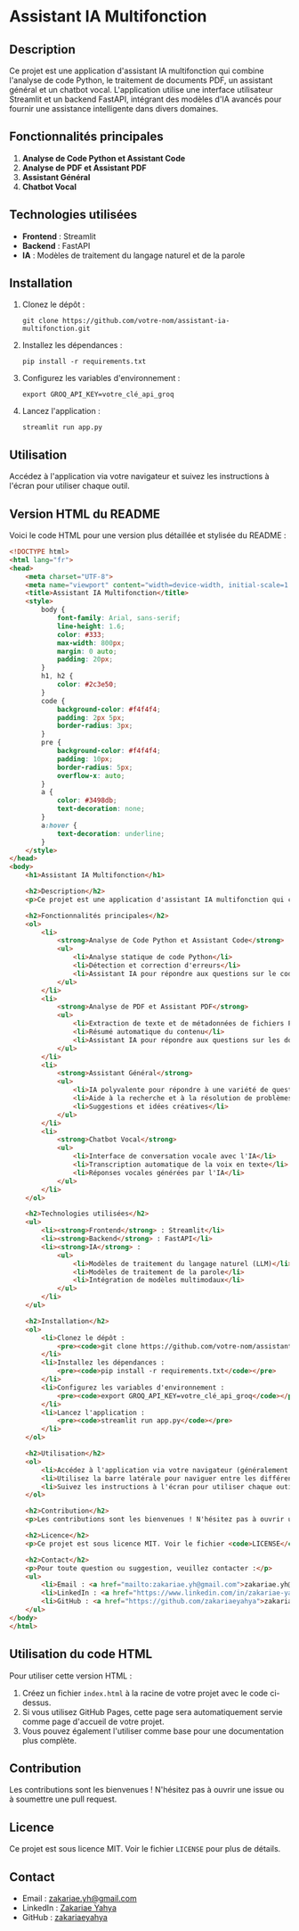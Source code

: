 # Assistant IA Multifonction

## Description
Ce projet est une application d'assistant IA multifonction qui combine l'analyse de code Python, le traitement de documents PDF, un assistant général et un chatbot vocal. L'application utilise une interface utilisateur Streamlit et un backend FastAPI, intégrant des modèles d'IA avancés pour fournir une assistance intelligente dans divers domaines.

## Fonctionnalités principales

1. **Analyse de Code Python et Assistant Code**
2. **Analyse de PDF et Assistant PDF**
3. **Assistant Général**
4. **Chatbot Vocal**

## Technologies utilisées

- **Frontend** : Streamlit
- **Backend** : FastAPI
- **IA** : Modèles de traitement du langage naturel et de la parole

## Installation

1. Clonez le dépôt :
   ```
   git clone https://github.com/votre-nom/assistant-ia-multifonction.git
   ```

2. Installez les dépendances :
   ```
   pip install -r requirements.txt
   ```

3. Configurez les variables d'environnement :
   ```
   export GROQ_API_KEY=votre_clé_api_groq
   ```

4. Lancez l'application :
   ```
   streamlit run app.py
   ```

## Utilisation

Accédez à l'application via votre navigateur et suivez les instructions à l'écran pour utiliser chaque outil.

## Version HTML du README

Voici le code HTML pour une version plus détaillée et stylisée du README :

```html
<!DOCTYPE html>
<html lang="fr">
<head>
    <meta charset="UTF-8">
    <meta name="viewport" content="width=device-width, initial-scale=1.0">
    <title>Assistant IA Multifonction</title>
    <style>
        body {
            font-family: Arial, sans-serif;
            line-height: 1.6;
            color: #333;
            max-width: 800px;
            margin: 0 auto;
            padding: 20px;
        }
        h1, h2 {
            color: #2c3e50;
        }
        code {
            background-color: #f4f4f4;
            padding: 2px 5px;
            border-radius: 3px;
        }
        pre {
            background-color: #f4f4f4;
            padding: 10px;
            border-radius: 5px;
            overflow-x: auto;
        }
        a {
            color: #3498db;
            text-decoration: none;
        }
        a:hover {
            text-decoration: underline;
        }
    </style>
</head>
<body>
    <h1>Assistant IA Multifonction</h1>

    <h2>Description</h2>
    <p>Ce projet est une application d'assistant IA multifonction qui combine l'analyse de code Python, le traitement de documents PDF, un assistant général et un chatbot vocal. L'application utilise une interface utilisateur Streamlit et un backend FastAPI, intégrant des modèles d'IA avancés pour fournir une assistance intelligente dans divers domaines.</p>

    <h2>Fonctionnalités principales</h2>
    <ol>
        <li>
            <strong>Analyse de Code Python et Assistant Code</strong>
            <ul>
                <li>Analyse statique de code Python</li>
                <li>Détection et correction d'erreurs</li>
                <li>Assistant IA pour répondre aux questions sur le code</li>
            </ul>
        </li>
        <li>
            <strong>Analyse de PDF et Assistant PDF</strong>
            <ul>
                <li>Extraction de texte et de métadonnées de fichiers PDF</li>
                <li>Résumé automatique du contenu</li>
                <li>Assistant IA pour répondre aux questions sur les documents</li>
            </ul>
        </li>
        <li>
            <strong>Assistant Général</strong>
            <ul>
                <li>IA polyvalente pour répondre à une variété de questions</li>
                <li>Aide à la recherche et à la résolution de problèmes</li>
                <li>Suggestions et idées créatives</li>
            </ul>
        </li>
        <li>
            <strong>Chatbot Vocal</strong>
            <ul>
                <li>Interface de conversation vocale avec l'IA</li>
                <li>Transcription automatique de la voix en texte</li>
                <li>Réponses vocales générées par l'IA</li>
            </ul>
        </li>
    </ol>

    <h2>Technologies utilisées</h2>
    <ul>
        <li><strong>Frontend</strong> : Streamlit</li>
        <li><strong>Backend</strong> : FastAPI</li>
        <li><strong>IA</strong> : 
            <ul>
                <li>Modèles de traitement du langage naturel (LLM)</li>
                <li>Modèles de traitement de la parole</li>
                <li>Intégration de modèles multimodaux</li>
            </ul>
        </li>
    </ul>

    <h2>Installation</h2>
    <ol>
        <li>Clonez le dépôt :
            <pre><code>git clone https://github.com/votre-nom/assistant-ia-multifonction.git</code></pre>
        </li>
        <li>Installez les dépendances :
            <pre><code>pip install -r requirements.txt</code></pre>
        </li>
        <li>Configurez les variables d'environnement :
            <pre><code>export GROQ_API_KEY=votre_clé_api_groq</code></pre>
        </li>
        <li>Lancez l'application :
            <pre><code>streamlit run app.py</code></pre>
        </li>
    </ol>

    <h2>Utilisation</h2>
    <ol>
        <li>Accédez à l'application via votre navigateur (généralement à l'adresse <code>http://localhost:8501</code>).</li>
        <li>Utilisez la barre latérale pour naviguer entre les différentes fonctionnalités.</li>
        <li>Suivez les instructions à l'écran pour utiliser chaque outil.</li>
    </ol>

    <h2>Contribution</h2>
    <p>Les contributions sont les bienvenues ! N'hésitez pas à ouvrir une issue ou à soumettre une pull request.</p>

    <h2>Licence</h2>
    <p>Ce projet est sous licence MIT. Voir le fichier <code>LICENSE</code> pour plus de détails.</p>

    <h2>Contact</h2>
    <p>Pour toute question ou suggestion, veuillez contacter :</p>
    <ul>
        <li>Email : <a href="mailto:zakariae.yh@gmail.com">zakariae.yh@gmail.com</a></li>
        <li>LinkedIn : <a href="https://www.linkedin.com/in/zakariae-yahya/">Zakariae Yahya</a></li>
        <li>GitHub : <a href="https://github.com/zakariaeyahya">zakariaeyahya</a></li>
    </ul>
</body>
</html>
```

## Utilisation du code HTML

Pour utiliser cette version HTML :

1. Créez un fichier `index.html` à la racine de votre projet avec le code ci-dessus.
2. Si vous utilisez GitHub Pages, cette page sera automatiquement servie comme page d'accueil de votre projet.
3. Vous pouvez également l'utiliser comme base pour une documentation plus complète.

## Contribution

Les contributions sont les bienvenues ! N'hésitez pas à ouvrir une issue ou à soumettre une pull request.

## Licence

Ce projet est sous licence MIT. Voir le fichier `LICENSE` pour plus de détails.

## Contact

- Email : zakariae.yh@gmail.com
- LinkedIn : [Zakariae Yahya](https://www.linkedin.com/in/zakariae-yahya/)
- GitHub : [zakariaeyahya](https://github.com/zakariaeyahya)
